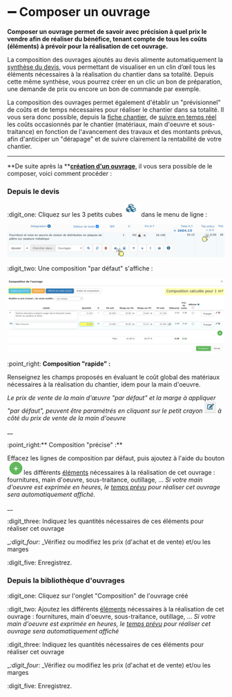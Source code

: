 # ➖ Composer un ouvrage

**Composer un ouvrage permet de savoir avec précision à quel prix le vendre afin de réaliser du bénéfice, tenant compte de tous les coûts (éléments) à prévoir pour la réalisation de cet ouvrage.**

La composition des ouvrages ajoutés au devis alimente automatiquement la [synthèse du devis](../../les-devis/les-indispensables-du-devis/synthese-du-devis.md), vous permettant de visualiser en un clin d’œil tous les éléments nécessaires à la réalisation du chantier dans sa totalité. Depuis cette même synthèse, vous pourrez créer en un clic un bon de préparation, une demande de prix ou encore un bon de commande par exemple.

La composition des ouvrages permet également d'établir un "prévisionnel" de coûts et de temps nécessaires pour réaliser le chantier dans sa totalité. Il vous sera donc possible, depuis la [fiche chantier](../../les-chantiers-1/la-fiche-chantier-en-detail.md#onglet-travaux), de [suivre en temps réel](../../les-chantiers-1/pilotage-temps-reel.md) les coûts occasionnés par le chantier (matériaux, main d'oeuvre et sous-traitance) en fonction de l'avancement des travaux et des montants prévus, afin d'anticiper un "dérapage" et de suivre clairement la rentabilité de votre chantier.

****

**De suite après la **[**création d'un ouvrage**](./#creer-un-ouvrage-dans-votre-bibliotheque), il vous sera possible de le composer, voici comment procéder :



### **Depuis le devis**

:digit\_one: Cliquez sur les 3 petits cubes  ![](../../../.gitbook/assets/screenshot-117-.png) dans le menu de ligne :

![](../../../.gitbook/assets/screenshot-118-.png)

:digit\_two: Une composition "par défaut" s'affiche :

![](../../../.gitbook/assets/screenshot-121c-.png)

:point\_right: **Composition "rapide" :**

Renseignez les champs proposés en évaluant le coût global des matériaux nécessaires à la réalisation du chantier, idem pour la main d'oeuvre.

_Le prix de vente de la main d'œuvre "par défaut" et la marge à appliquer "par défaut", peuvent être paramétrés en cliquant sur le petit crayon _![](../../../.gitbook/assets/screenshot-122a-.png)_ à côté du prix de vente de la main d'oeuvre_

__

:point\_right:** Composition "précise" :**

Effacez les lignes de composition par défaut, puis ajoutez à l'aide du bouton![](../../../.gitbook/assets/screenshot-2021-08-19t161919.604.png)les différents [éléments](../la-bibliotheque-delements.md) nécessaires à la réalisation de cet ouvrage : fournitures, main d'oeuvre, sous-traitance, outillage, ... _Si votre main d'oeuvre est exprimée en heures, le _[_temps prévu_](../../les-devis/les-indispensables-du-devis/prevoir-le-temps-passe.md)_ pour réaliser cet ouvrage sera automatiquement affiché._

__

:digit\_three: Indiquez les quantités nécessaires de ces éléments pour réaliser cet ouvrage

__:digit\_four:_ _Vérifiez ou modifiez les prix (d'achat et de vente) et/ou les marges

:digit\_five: Enregistrez.



### Depuis la bibliothèque d'ouvrages

:digit\_one: Cliquez sur l'onglet "Composition" de l'ouvrage créé

:digit\_two: Ajoutez les différents [éléments](../la-bibliotheque-delements.md) nécessaires à la réalisation de cet ouvrage : fournitures, main d'oeuvre, sous-traitance, outillage, ... _Si votre main d'oeuvre est exprimée en heures, le _[_temps prévu_](../../les-devis/les-indispensables-du-devis/prevoir-le-temps-passe.md)_ pour réaliser cet ouvrage sera automatiquement affiché_

:digit\_three: Indiquez les quantités nécessaires de ces éléments pour réaliser cet ouvrage

__:digit\_four:_ _Vérifiez ou modifiez les prix (d'achat et de vente) et/ou les marges

:digit\_five: Enregistrez.
